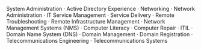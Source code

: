 System Administration · Active Directory Experience · Networking · Network Administration · IT Service Management · Service Delivery · Remote Troubleshooting · Remote Infrastructure Management · Network Management Systems (NMS) · Computer Literacy · Computer Repair · ITIL · Domain Name System (DNS) · Domain Management · Domain Registration · Telecommunications Engineering · Telecommunications Systems